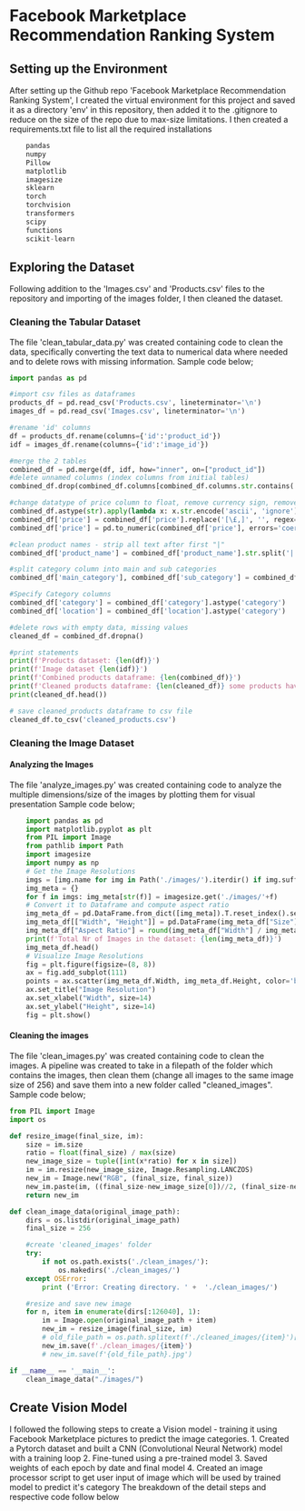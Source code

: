 # Facebook Marketplace Recommendation Ranking System

## Setting up the Environment
After setting up the Github repo 'Facebook Marketplace Recommendation Ranking System', I created the virtual environment for this project and saved it as a directory 'env' in this repository, then added it to the .gitignore to reduce on the size of the repo due to max-size limitations.
I then created a requirements.txt file to list all the required installations
```python
    pandas
    numpy
    Pillow
    matplotlib
    imagesize
    sklearn
    torch
    torchvision
    transformers
    scipy
    functions
    scikit-learn
```
## Exploring the Dataset
Following addition to the 'Images.csv' and 'Products.csv' files to the repository and importing of the images folder, I then cleaned the dataset. 

### Cleaning the Tabular Dataset
The file 'clean_tabular_data.py' was created containing code to clean the data, specifically converting the text data to numerical data where needed and to delete rows with missing information.
Sample code below;
```python
import pandas as pd

#import csv files as dataframes
products_df = pd.read_csv('Products.csv', lineterminator='\n')
images_df = pd.read_csv('Images.csv', lineterminator='\n')

#rename 'id' columns
df = products_df.rename(columns={'id':'product_id'})
idf = images_df.rename(columns={'id':'image_id'})

#merge the 2 tables
combined_df = pd.merge(df, idf, how="inner", on=["product_id"])
#delete unnamed columns (index columns from initial tables)
combined_df.drop(combined_df.columns[combined_df.columns.str.contains('unnamed',case = False)],axis = 1, inplace = True)

#change datatype of price column to float, remove currency sign, remove all emojis and make numeric
combined_df.astype(str).apply(lambda x: x.str.encode('ascii', 'ignore').str.decode('ascii'))
combined_df['price'] = combined_df['price'].replace('[\£,]', '', regex=True).astype(float)
combined_df['price'] = pd.to_numeric(combined_df['price'], errors='coerce')

#clean product names - strip all text after first "|"
combined_df['product_name'] = combined_df['product_name'].str.split('|').str[0]

#split category column into main and sub categories
combined_df['main_category'], combined_df['sub_category'] = combined_df['category'].str.split('/',1).str

#Specify Category columns
combined_df['category'] = combined_df['category'].astype('category')
combined_df['location'] = combined_df['location'].astype('category')

#delete rows with empty data, missing values
cleaned_df = combined_df.dropna()

#print statements
print(f'Products dataset: {len(df)}')
print(f'Image dataset {len(idf)}')
print(f'Combined products dataframe: {len(combined_df)}')
print(f'Cleaned products dataframe: {len(cleaned_df)} some products have mulitple images')
print(cleaned_df.head())

# save cleaned_products dataframe to csv file
cleaned_df.to_csv('cleaned_products.csv')
```
### Cleaning the Image Dataset
#### Analyzing the Images
The file 'analyze_images.py' was created containing code to analyze the multiple dimensions/size of the images by plotting them for visual presentation
Sample code below;
```python
    import pandas as pd
    import matplotlib.pyplot as plt
    from PIL import Image
    from pathlib import Path
    import imagesize
    import numpy as np
    # Get the Image Resolutions
    imgs = [img.name for img in Path('./images/').iterdir() if img.suffix == ".jpg"]
    img_meta = {}
    for f in imgs: img_meta[str(f)] = imagesize.get('./images/'+f)
    # Convert it to Dataframe and compute aspect ratio
    img_meta_df = pd.DataFrame.from_dict([img_meta]).T.reset_index().set_axis(['FileName', 'Size'], axis='columns', copy=False)
    img_meta_df[["Width", "Height"]] = pd.DataFrame(img_meta_df["Size"].tolist(), index=img_meta_df.index)
    img_meta_df["Aspect Ratio"] = round(img_meta_df["Width"] / img_meta_df["Height"], 2)
    print(f'Total Nr of Images in the dataset: {len(img_meta_df)}')
    img_meta_df.head()
    # Visualize Image Resolutions
    fig = plt.figure(figsize=(8, 8))
    ax = fig.add_subplot(111)
    points = ax.scatter(img_meta_df.Width, img_meta_df.Height, color='blue', alpha=0.5, s=img_meta_df["Aspect Ratio"]*100, picker=True)
    ax.set_title("Image Resolution")
    ax.set_xlabel("Width", size=14)
    ax.set_ylabel("Height", size=14)
    fig = plt.show()
```
#### Cleaning the images
The file 'clean_images.py' was created containing code to clean the images. A pipeline was created to take in a filepath of the folder which contains the images, then clean them (change all images to the same image size of 256) and save them into a new folder called "cleaned_images".
Sample code below;
```python
from PIL import Image
import os

def resize_image(final_size, im):
    size = im.size
    ratio = float(final_size) / max(size)
    new_image_size = tuple([int(x*ratio) for x in size])
    im = im.resize(new_image_size, Image.Resampling.LANCZOS)
    new_im = Image.new("RGB", (final_size, final_size))
    new_im.paste(im, ((final_size-new_image_size[0])//2, (final_size-new_image_size[1])//2))
    return new_im

def clean_image_data(original_image_path):
    dirs = os.listdir(original_image_path)
    final_size = 256

    #create 'cleaned_images' folder
    try:
        if not os.path.exists('./clean_images/'):
            os.makedirs('./clean_images/')
    except OSError:
        print ('Error: Creating directory. ' +  './clean_images/')

    #resize and save new image
    for n, item in enumerate(dirs[:126040], 1):
        im = Image.open(original_image_path + item)
        new_im = resize_image(final_size, im)
        # old_file_path = os.path.splitext(f'./cleaned_images/{item}')[0]
        new_im.save(f'./clean_images/{item}')
        # new_im.save(f'{old_file_path}.jpg')

if __name__ == '__main__':
    clean_image_data("./images/")
```      
## Create Vision Model
I followed the following steps to create a Vision model - training it using Facebook Marketplace pictures to predict the image categories.
    1. Created a Pytorch dataset and built a CNN (Convolutional Neural Network) model with a training loop 
    2. Fine-tuned using a pre-trained model
    3. Saved weights of each epoch by date and final model
    4. Created an image processor script to get user input of image which will be used by trained model to predict it's category
The breakdown of the detail steps and respective code follow below
